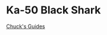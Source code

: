 # Ka-50 Black Shark

[Chuck's Guides](https://www.mudspike.com/chucks-guides-dcs-ka-50-black-shark/)
